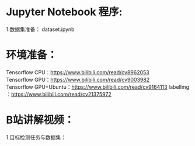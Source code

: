 # Jupyter Notebook 程序:  
1.数据集准备： dataset.ipynb

# 环境准备：  
Tensorflow CPU：https://www.bilibili.com/read/cv8962053  
Tensorflow GPU：https://www.bilibili.com/read/cv9003982  
Tensorflow GPU+Ubuntu：https://www.bilibili.com/read/cv9164113 
labelImg ：https://www.bilibili.com/read/cv21375972

# B站讲解视频：  
1.目标检测任务与数据集：
